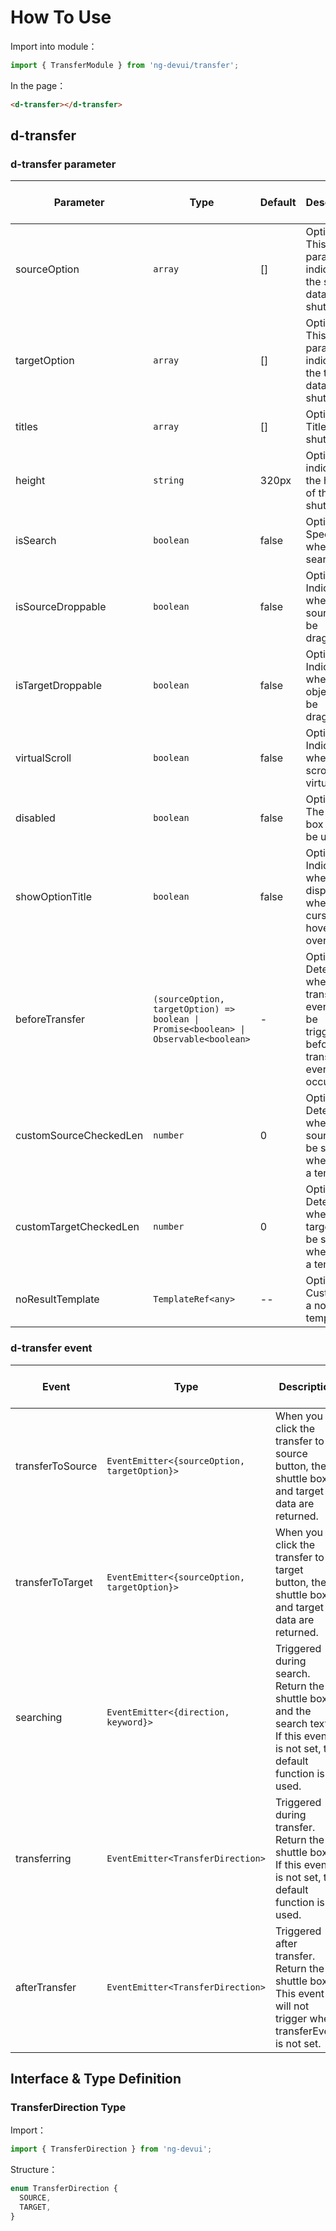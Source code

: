 # How To Use

Import into module：

```ts
import { TransferModule } from 'ng-devui/transfer';
```

In the page：

```html
<d-transfer></d-transfer>
```

## d-transfer

### d-transfer parameter

| Parameter              | Type                                                                                 | Default | Description                                                                                        | Jump to Demo                                        | Global Config |
| ---------------------- | ------------------------------------------------------------------------------------ | ------- | -------------------------------------------------------------------------------------------------- | --------------------------------------------------- | ------------- |
| sourceOption           | `array`                                                                              | []      | Optional. This parameter indicates the source data of the shuttle box.                             | [Basic Usage](demo#transfer-demo-base)              |
| targetOption           | `array`                                                                              | []      | Optional. This parameter indicates the target data of the shuttle box.                             | [Basic Usage](demo#transfer-demo-base)              |
| titles                 | `array`                                                                              | []      | Optional. Title of the shuttle box.                                                                | [Basic Usage](demo#transfer-demo-base)              |
| height                 | `string`                                                                             | 320px   | Optional. It indicates the height of the shuttle box.                                              |
| isSearch               | `boolean`                                                                            | false   | Optional. Specifies whether to search.                                                             | [Search Shuttle Box](demo#transfer-demo-search)     |
| isSourceDroppable      | `boolean`                                                                            | false   | Optional. Indicates whether the source can be dragged.                                             |
| isTargetDroppable      | `boolean`                                                                            | false   | Optional. Indicates whether the object can be dragged.                                             | [Sorting Shuttle Box](demo#transfer-demo-sort)      |
| virtualScroll          | `boolean`                                                                            | false   | Optional. Indicates whether to scroll virtually.                                                   | [Virtual Scroll](demo#transfer-demo-virtual-scroll) |
| disabled               | `boolean`                                                                            | false   | Optional. The shuttle box cannot be used.                                                          | [Basic Usage](demo#transfer-demo-base)              |
| showOptionTitle        | `boolean`                                                                            | false   | Optional. Indicates whether to display title when the cursor is hovered over data.                 | [Search Shuttle Box](demo#transfer-demo-search)     |
| beforeTransfer         | `(sourceOption, targetOption) => boolean \| Promise<boolean> \| Observable<boolean>` | -       | Optional. Determines whether the transfer event can be triggered before the transfer event occurs. | [Basic Usage](demo#transfer-demo-base)              |
| customSourceCheckedLen | `number`                                                                             | 0       | Optional. Determine whether the source can be shuttled when using a template.                      | [Custom Shuttle Box](demo#transfer-demo-custom)     |
| customTargetCheckedLen | `number`                                                                             | 0       | Optional. Determine whether the target can be shuttled when using a template.                      | [Custom Shuttle Box](demo#transfer-demo-custom)     |
| noResultTemplate       | `TemplateRef<any>`                                                                   | --      | Optional. Customize a no data template.                                                            | [Search Shuttle Box](demo#transfer-demo-search)     |

### d-transfer event

| Event            | Type                                         | Description                                                                                                                  | Jump to Demo                                    |
| ---------------- | -------------------------------------------- | ---------------------------------------------------------------------------------------------------------------------------- | ----------------------------------------------- |
| transferToSource | `EventEmitter<{sourceOption, targetOption}>` | When you click the transfer to source button, the shuttle box and target data are returned.                                  | [Basic Usage](demo#transfer-demo-base)          |
| transferToTarget | `EventEmitter<{sourceOption, targetOption}>` | When you click the transfer to target button, the shuttle box and target data are returned.                                  | [Basic Usage](demo#transfer-demo-base)          |
| searching        | `EventEmitter<{direction, keyword}>`         | Triggered during search. Return the shuttle box and the search text. If this event is not set, the default function is used. | [Search Shuttle Box](demo#transfer-demo-search) |
| transferring     | `EventEmitter<TransferDirection>`            | Triggered during transfer. Return the shuttle box. If this event is not set, the default function is used.                   | [Search Shuttle Box](demo#transfer-demo-search) |
| afterTransfer    | `EventEmitter<TransferDirection>`            | Triggered after transfer. Return the shuttle box. This event will not trigger when transferEvent is not set.                 | [Search Shuttle Box](demo#transfer-demo-search) |

## Interface & Type Definition

### TransferDirection Type

Import：

```ts
import { TransferDirection } from 'ng-devui';
```

Structure：

```ts
enum TransferDirection {
  SOURCE,
  TARGET,
}
```
